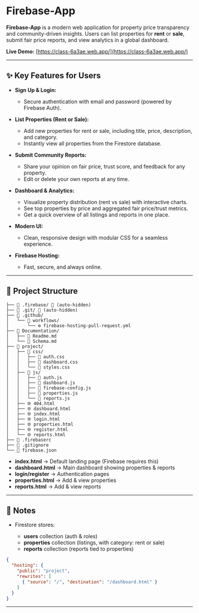 
# Firebase-App

**Firebase-App** is a modern web application for property price transparency and community-driven insights. Users can list properties for **rent** or **sale**, submit fair price reports, and view analytics in a global dashboard.

**Live Demo:** [https://class-6a3ae.web.app/](https://class-6a3ae.web.app/)

---

## ✨ Key Features for Users

- **Sign Up & Login:**
  - Secure authentication with email and password (powered by Firebase Auth).

- **List Properties (Rent or Sale):**
  - Add new properties for rent or sale, including title, price, description, and category.
  - Instantly view all properties from the Firestore database.

- **Submit Community Reports:**
  - Share your opinion on fair price, trust score, and feedback for any property.
  - Edit or delete your own reports at any time.

- **Dashboard & Analytics:**
  - Visualize property distribution (rent vs sale) with interactive charts.
  - See top properties by price and aggregated fair price/trust metrics.
  - Get a quick overview of all listings and reports in one place.

- **Modern UI:**
  - Clean, responsive design with modular CSS for a seamless experience.

- **Firebase Hosting:**
  - Fast, secure, and always online.

---


## 📂 Project Structure

```
├── 📁 .firebase/ 🚫 (auto-hidden)
├── 📁 .git/ 🚫 (auto-hidden)
├── 📁 .github/
│   └── 📁 workflows/
│       └── ⚙️ firebase-hosting-pull-request.yml
├── 📁 Documentation/
│   ├── 📖 Readme.md
│   └── 📝 Schema.md
├── 📁 project/
│   ├── 📁 css/
│   │   ├── 🎨 auth.css
│   │   ├── 🎨 dashboard.css
│   │   └── 🎨 styles.css
│   ├── 📁 js/
│   │   ├── 📄 auth.js
│   │   ├── 📄 dashboard.js
│   │   ├── 📄 firebase-config.js
│   │   ├── 📄 properties.js
│   │   └── 📄 reports.js
│   ├── 🌐 404.html
│   ├── 🌐 dashboard.html
│   ├── 🌐 index.html
│   ├── 🌐 login.html
│   ├── 🌐 properties.html
│   ├── 🌐 register.html
│   └── 🌐 reports.html
├── 📄 .firebaserc
├── 🚫 .gitignore
└── 📄 firebase.json
```



- **index.html** → Default landing page (Firebase requires this)  
- **dashboard.html** → Main dashboard showing properties & reports  
- **login/register** → Authentication pages  
- **properties.html** → Add & view properties  
- **reports.html** → Add & view reports  

---


## 📝 Notes

* Firestore stores:

  * **users** collection (auth & roles)
  * **properties** collection (listings, with category: rent or sale)
  * **reports** collection (reports tied to properties)


```json
{
  "hosting": {
    "public": "project",
    "rewrites": [
      { "source": "/", "destination": "/dashboard.html" }
    ]
  }
}
```
---

